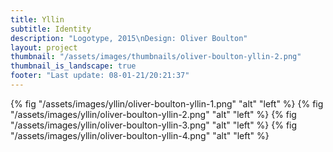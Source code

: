 ```yaml
---
title: Yllin
subtitle: Identity
description: "Logotype, 2015\nDesign: Oliver Boulton"
layout: project
thumbnail: "/assets/images/thumbnails/oliver-boulton-yllin-2.png"
thumbnail_is_landscape: true
footer: "Last update: 08-01-21/20:21:37"
---
```


{% fig "/assets/images/yllin/oliver-boulton-yllin-1.png" "alt" "left" %}
{% fig "/assets/images/yllin/oliver-boulton-yllin-2.png" "alt" "left" %}
{% fig "/assets/images/yllin/oliver-boulton-yllin-3.png" "alt" "left" %}
{% fig "/assets/images/yllin/oliver-boulton-yllin-4.png" "alt" "left" %}